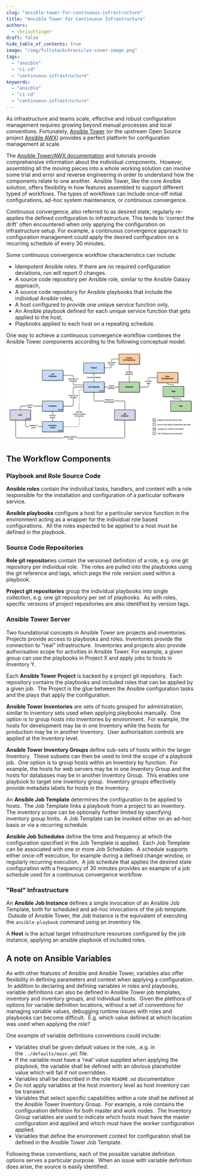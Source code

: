 ```yaml
---
slug: "ansible-tower-for-continuous-infrastructure"
title: "Ansible Tower for Continuous Infrastructure"
authors:	
  - chrisottinger
draft: false
hide_table_of_contents: true
image: "/img/fullstackchronicles-cover-image.png"
tags: 
  - "ansible"
  - "ci-cd"
  - "continuous-infrastructure"
keywords:	
  - "ansible"
  - "ci-cd"
  - "continuous-infrastructure"
---
```


As infrastructure and teams scale, effective and robust configuration management requires growing beyond manual processes and local conventions. Fortunately, [Ansible Tower](https://www.ansible.com/products/tower) (or the upstream Open Source project [Ansible AWX](https://github.com/ansible/awx)) provides a perfect platform for configuration management at scale.

The [Ansible Tower/AWX documentation](https://docs.ansible.com/ansible-tower/index.html) and tutorials provide comprehensive information about the individual components.  However, assembling all the moving pieces into a whole working solution can involve some trial and error and reverse engineering in order to understand how the components relate to one another.  Ansible Tower, like the core Ansible solution, offers flexibility in how features assembled to support different typed of workflows. The types of workflows can include once-off initial configurations, ad-hoc system maintenance, or continuous convergence.

Continuous convergence, also referred to as desired state, regularly re-applies the defined configuration to infrastructure. This tends to 'correct the drift' often encountered when only applying the configuration on infrastructure setup. For example, a continuous convergence approach to configuration management could apply the desired configuration on a recurring schedule of every 30 minutes.  

Some continuous convergence workflow characteristics can include:

- Idempotent Ansible roles. If there are no required configuration deviations, run will report 0 changes.
- A source code repository per Ansible role, similar to the Ansible Galaxy approach,
- A source code repository for Ansible playbooks that include the individual Ansible roles,
- A host configured to provide one unique service function only,
- An Ansible playbook defined for each unique service function that gets applied to the host,
- Playbooks applied to each host on a repeating schedule.

One way to achieve a continuous convergence workflow combines the Ansible Tower components according to the following conceptual model.

[![](images/Ansible-AWX-Continuous-Convergence.png)](images/Ansible-AWX-Continuous-Convergence.png)

## The Workflow Components

### Playbook and Role Source Code

**Ansible roles** contain the individual tasks, handlers, and content with a role responsible for the installation and configuration of a particular software service.

**Ansible playbooks** configure a host for a particular service function in the environment acting as a wrapper for the individual role based configurations.  All the roles expected to be applied to a host must be defined in the playbook.

### Source Code Repositories

**Role git repositor**ies contain the versioned definition of a role, e.g. one git repository per individual role.  The roles are pulled into the playbooks using the git reference and tags, which pegs the role version used within a playbook.

**Project git repositories** group the individual playbooks into single collection, e.g. one git repository per set of playbooks.  As with roles, specific versions of project repositories are also identified by version tags. 

### Ansible Tower Server

Two foundational concepts in Ansible Tower are projects and inventories. Projects provide access to playbooks and roles. Inventories provide the connection to "real" infrastructure.  Inventories and projects also provide authorisation scope for activities in Ansible Tower. For example, a given group can use the playbooks in Project X and apply jobs to hosts in Inventory Y.

Each **Ansible Tower Project** is backed by a project git repository.  Each repository contains the playbooks and included roles that can be applied by a given job.  The Project is the glue between the Ansible configuration tasks and the plays that apply the configuration.

**Ansible Tower Inventories** are sets of hosts grouped for administration, similar to inventory sets used when applying playbooks manually.  One option is to group hosts into Inventories by environment.  For example, the hosts for development may be in one Inventory while the hosts for production may be in another Inventory.  User authorisation controls are applied at the Inventory level.

**Ansible Tower Inventory Groups** define sub-sets of hosts within the larger Inventory.  These subsets can then be used to limit the scope of a playbook job.  One option is to group hosts within an Inventory by function.  For example, the hosts for web servers may be in one Inventory Group and the hosts for databases may be in another Inventory Group.  This enables one playbook to target one inventory group.  Inventory groups effectively provide metadata labels for hosts in the Inventory.

An **Ansible Job Template** determines the configuration to be applied to hosts.  The Job Template links a playbook from a project to an inventory.   The inventory scope can be optionally further limited by specifying inventory group limits.  A Job Template can be invoked either on an ad-hoc basis or via a recurring schedule.

**Ansible Job Schedules** define the time and frequency at which the configuration specified in the Job Template is applied.  Each Job Template can be associated with one or more Job Schedules.  A schedule supports either once-off execution, for example during a defined change window, or regularly recurring execution.  A job schedule that applies the desired state configuration with a frequency of 30 minutes provides an example of a job schedule used for a continuous convergence workflow.

### "Real" Infrastructure

An **Ansible Job Instance** defines a single invocation of an Ansible Job Template, both for scheduled and ad-hoc invocations of the job template.  Outside of Ansible Tower, the Job Instance is the equivalent of executing the `ansible-playbook` command using an inventory file.

A **Host** is the actual target infrastructure resources configured by the job instance, applying an ansible playbook of included roles.

## A note on Ansible Variables

As with other features of Ansible and Ansible Tower, variables also offer flexibility in defining parameters and context when applying a configuration.  In addition to declaring and defining variables in roles and playbooks, variable definitions can also be defined in Ansible Tower job templates, inventory and inventory groups, and individual hosts.  Given the plethora of options for variable definition locations, without a set of conventions for managing variable values, debugging runtime issues with roles and playbooks can become difficult.  E.g. which value defined at which location was used when applying the role?

One example of variable definitions conventions could include:

- Variables shall be given default values in the role, .e.g. in the `../defaults/main.yml` file.
- If the variable must have a 'real' value supplied when applying the playbook, the variable shall be defined with an obvious placeholder value which will fail if not overridden.
- Variables shall be described in the role `README.md` documentation
- Do not apply variables at the host inventory level as host inventory can be transient.
- Variables that select specific capabilities within a role shall be defined at the Ansible Tower Inventory Group.  For example, a role contains the configuration definition for both master and work nodes.  The Inventory Group variables are used to indicate which hosts must have the master configuration and applied and which must have the worker configuration applied.
- Variables that define the environment context for configuration shall be defined in the Ansible Tower Job Template.

Following these conventions, each of the possible variable definition options serves a particular purpose.  When an issue with variable definition does arise, the source is easily identified.
